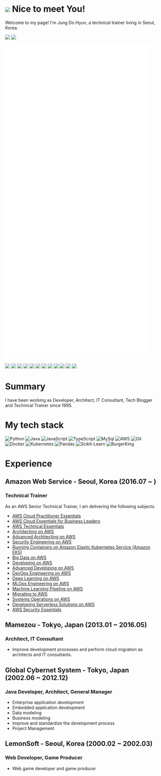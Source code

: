 <h1><img src="https://emojis.slackmojis.com/emojis/images/1643514389/3643/cool-doge.gif?1643514389" width="30"/> Nice to meet You! </h1>

Welcome to my page! I'm Jung Do Hyun, a technical trainer living in Seoul, Korea.


<a href="https://moreagile.net"><img src="https://img.shields.io/badge/Blogger-FF5722?style=for-the-badge&logo=blogger&logoColor=white"></a>
<h href="https://www.linkedin.com/in/jung-dohyun-b66b8262/"><img src="https://img.shields.io/badge/LinkedIn-0077B5?style=for-the-badge&logo=linkedin&logoColor=white"></a>

![](github-metrics.svg)

<a href="https://www.credly.com/badges/518a5fb5-ce5a-4011-922c-8a41dd12a42c/public_url"><img src="https://images.credly.com/size/220x220/images/6430efe4-0ac0-4df6-8f1b-9559d8fcdf27/image.png" width="100"/></a>
<a href="https://www.credly.com/badges/c9a169db-269b-4f6a-a112-b720eab42037/public_url"><img src="https://images.credly.com/size/220x220/images/f0d3fbb9-bfa7-4017-9989-7bde8eaf42b1/image.png" width="100"></a>
<a href="https://www.credly.com/badges/08e2e94c-60a6-425a-83d5-9f432b9dfdc4/public_url"><img src="https://images.credly.com/size/220x220/images/b9feab85-1a43-4f6c-99a5-631b88d5461b/image.png" width="100"></a>
<a href="https://www.credly.com/badges/52c1c7d9-3d9b-4601-8d78-8d0c037f7fba/public_url"><img src="https://images.credly.com/size/220x220/images/885d38e4-55c0-4c35-b4ed-694e2b26be6c/image.png" width="100"></a>
<a href="https://www.credly.com/badges/b615cff7-8857-4362-9052-3b21464dc72b/public_url"><img src="https://images.credly.com/size/220x220/images/2d84e428-9078-49b6-a804-13c15383d0de/image.png" width="100"></a>
<a href="https://www.credly.com/badges/40f1e33f-941e-44ae-aee8-569b0fc2d748/public_url"><img src="https://images.credly.com/size/220x220/images/6a23d249-d0c4-4bfb-9920-f7f6700c283e/image.png" width="100"></a>
<a href="https://www.credly.com/badges/e513e49b-ac5f-43ce-bb86-6ab2cf537fcc/public_url"><img src="https://images.credly.com/size/220x220/images/bd31ef42-d460-493e-8503-39592aaf0458/image.png" width="100"></a>
<a href="https://www.credly.com/badges/2a84e5a1-3551-4b43-908a-a11d088095b5/public_url"><img src="https://images.credly.com/size/220x220/images/778bde6c-ad1c-4312-ac33-2fa40d50a147/image.png" width="100"></a>
<a href="https://www.credly.com/badges/eee1bd1e-ac06-4fb1-9c0b-c19d69b24ef5/public_url"><img src="https://images.credly.com/size/220x220/images/1e4003a1-ffd4-4eb9-a9da-e14f486255d9/image.png" width="100"></a>
<a href="https://www.credly.com/badges/dba4c361-838b-4398-a7b3-9c8794e789cb/public_url"><img src="https://images.credly.com/size/220x220/images/53acdae5-d69f-4dda-b650-d02ed7a50dd7/image.png" width="100"></a>
<a href="https://www.credly.com/badges/50b573e4-a7b0-4f62-9331-039c8b42418a/public_url"><img src="https://images.credly.com/size/220x220/images/00634f82-b07f-4bbd-a6bb-53de397fc3a6/image.png" width="100"></a>
<a href="https://www.credly.com/badges/cb8638dd-ec89-4836-9f56-b0c6055ddec4/public_url"><img src="https://images.credly.com/size/220x220/images/0e284c3f-5164-4b21-8660-0d84737941bc/image.png" width="100"></a>

# Summary
I have been working as Developer, Architect, IT Consultant, Tech Blogger and Technical Trainer since 1995.

# My tech stack 
![Python](https://img.shields.io/badge/Python-3766AB?style=for-the-badge&logo=Python&logoColor=white)
![Java](https://img.shields.io/badge/Java-007396?style=for-the-badge&logo=Java&logoColor=white)
![JavaScript](https://img.shields.io/badge/-JavaScript-%23F7DF1C?style=for-the-badge&logo=javascript&logoColor=000000&labelColor=%23F7DF1C&color=%23FFCE5A)
![TypeScript](https://img.shields.io/badge/-TypeScript-007ACC?style=for-the-badge&logo=typescript&logoColor=white)
![MySql](https://img.shields.io/badge/Mysql-E6B91E?style=for-the-badge&logo=MySql&logoColor=white)
![AWS](https://img.shields.io/badge/aws-333664?style=for-the-badge&logo=amazon-aws&logoColor=white)
![Git](https://img.shields.io/badge/-Git-F05032?style=for-the-badge&logo=git&logoColor=ffffff)
![Docker](https://img.shields.io/badge/-Docker-46a2f1?style=for-the-badge&logo=docker&logoColor=ffffff)
![Kubernetes](https://img.shields.io/badge/-Kubernetes-326CE5?style=for-the-badge&logo=kubernetes&logoColor=ffffff)
![Pandas](https://img.shields.io/badge/Pandas-150458?style=for-the-badge&logo=Pandas&logoColor=white)
![Scikit-Learn](https://img.shields.io/badge/scikitlearn-f7931e?style=for-the-badge&logo=scikit-learn&logoColor=white)
![BurgerKing](https://img.shields.io/badge/burgerking-D62300?style=for-the-badge&logo=burger-king&logoColor=white)


# Experience 

## Amazon Web Service - Seoul, Korea (2016.07 ~ )
### Technical Trainer 
As an AWS Senior Technical Trainer, I am delivering the following subjects.

- [AWS Cloud Practitioner Essentials](https://aws.amazon.com/ko/training/classroom/aws-cloud-practitioner-essentials/?ct=tile&tile=gs1)
- [AWS Cloud Essentials for Business Leaders](https://aws.amazon.com/ko/training/classroom/aws-cloud-essentials-for-business-leaders/?ct=tile&tile=gs1)
- [AWS Technical Essentials](https://aws.amazon.com/ko/training/classroom/aws-technical-essentials/?ct=tile&tile=gs1)
- [Architecting on AWS](https://aws.amazon.com/ko/training/classroom/architecting-on-aws/?ct=sec&sec=rolesol)
- [Advanced Architecting on AWS](https://aws.amazon.com/ko/training/classroom/advanced-architecting-aws/?ct=sec&sec=rolesol)
- [Security Engineering on AWS](https://aws.amazon.com/ko/training/classroom/security-engineering-on-aws/)
- [Running Containers on Amazon Elastic Kubernetes Service (Amazon EKS)](https://aws.amazon.com/ko/training/classroom/running-containers-on-amazon-elastic-kubernetes-service-amazon-eks/?ct=sec&sec=rolesol)
- [Big Data on AWS](https://aws.amazon.com/ko/training/classroom/big-data-on-aws/?ct=sec&sec=rolesol)
- [Developing on AWS](https://aws.amazon.com/ko/training/classroom/developing-on-aws/?ct=sec&sec=rolesol)
- [Advanced Developing on AWS](https://aws.amazon.com/ko/training/classroom/advanced-developing-on-aws/?ct=sec&sec=rolesol)
- [DevOps Engineering on AWS](https://aws.amazon.com/ko/training/classroom/devops-engineering-on-aws/?ct=sec&sec=rolesol)
- [Deep Learning on AWS](https://aws.amazon.com/ko/training/classroom/deep-learning-on-aws/?ct=sec&sec=rolesol)
- [MLOps Engineering on AWS](https://aws.amazon.com/ko/training/classroom/mlops-engineering-on-aws/?ct=sec&sec=rolesol)
- [Machine Learning Pipeline on AWS](https://aws.amazon.com/ko/training/classroom/the-machine-learning-pipeline-on-aws/?ct=sec&sec=rolesol)
- [Migrating to AWS](https://aws.amazon.com/ko/training/classroom/migrating-to-aws/?ct=sec&sec=rolesol)
- [Systems Operations on AWS](https://aws.amazon.com/ko/training/classroom/systems-operations-on-aws/?ct=sec&sec=rolesol)
- [Developing Serverless Solutions on AWS](https://aws.amazon.com/ko/training/classroom/developing-serverless-solutions-on-aws/?ct=sec&sec=rolesol)
- [AWS Security Essentials](https://aws.amazon.com/ko/training/classroom/aws-security-essentials/?ct=sec&sec=rolesol)

## Mamezou - Tokyo, Japan (2013.01 ~ 2016.05)
### Architect, IT Consultant 
- Improve development processes and perform cloud migration as architects and IT consultants.

## Global Cybernet System - Tokyo, Japan (2002.06 ~ 2012.12)
### Java Developer, Architect, General Manager
- Enterprise application development
- Embedded application development
- Data modeling
- Business modeling
- Improve and standardize the development process
- Project Management

## LemonSoft - Seoul, Korea (2000.02 ~ 2002.03)
### Web Developer, Game Producer
- Web game developer and game producer
